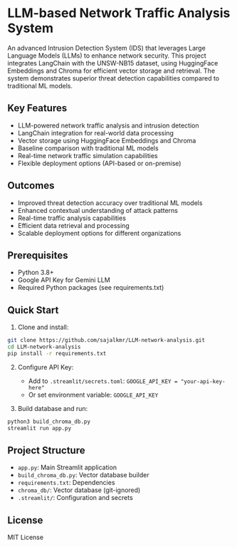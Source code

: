 # LLM-based Network Traffic Analysis System

An advanced Intrusion Detection System (IDS) that leverages Large Language Models (LLMs) to enhance network security. This project integrates LangChain with the UNSW-NB15 dataset, using HuggingFace Embeddings and Chroma for efficient vector storage and retrieval. The system demonstrates superior threat detection capabilities compared to traditional ML models.

## Key Features

- LLM-powered network traffic analysis and intrusion detection
- LangChain integration for real-world data processing
- Vector storage using HuggingFace Embeddings and Chroma
- Baseline comparison with traditional ML models
- Real-time network traffic simulation capabilities
- Flexible deployment options (API-based or on-premise)

## Outcomes

- Improved threat detection accuracy over traditional ML models
- Enhanced contextual understanding of attack patterns
- Real-time traffic analysis capabilities
- Efficient data retrieval and processing
- Scalable deployment options for different organizations

## Prerequisites

- Python 3.8+
- Google API Key for Gemini LLM
- Required Python packages (see requirements.txt)

## Quick Start

1. Clone and install:
```bash
git clone https://github.com/sajalkmr/LLM-network-analysis.git
cd LLM-network-analysis
pip install -r requirements.txt
```

2. Configure API Key:
   - Add to `.streamlit/secrets.toml`: `GOOGLE_API_KEY = "your-api-key-here"`
   - Or set environment variable: `GOOGLE_API_KEY`

3. Build database and run:
```bash
python3 build_chroma_db.py
streamlit run app.py
```

## Project Structure

- `app.py`: Main Streamlit application
- `build_chroma_db.py`: Vector database builder
- `requirements.txt`: Dependencies
- `chroma_db/`: Vector database (git-ignored)
- `.streamlit/`: Configuration and secrets

## License

MIT License 
